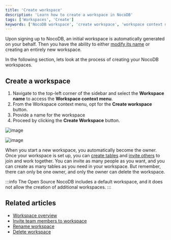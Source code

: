 ```yaml
---
title: 'Create workspace'
description: 'Learn how to create a workspace in NocoDB'
tags: ['Workspaces', 'Create']
keywords: ['NocoDB workspace', 'create workspace', 'workspace context menu', 'workspace owner', 'workspace collaboration', 'workspace actions', 'default workspace']
---
```


Upon signing up to NocoDB, an initial workspace is automatically generated on your behalf.
Then you have the ability to either [modify its name](/workspaces/actions-on-workspace#rename-workspace) or creating an entirely new workspace.

In the following section, lets look at the process of creating your NocoDB workspaces.

## Create a workspace

1. Navigate to the top-left corner of the sidebar and select the **Workspace name** to access the **Workspace context menu**.
2. From the Workspace context menu, opt for the **Create workspace** button.
3. Provide a name for the workspace 
4. Proceed by clicking the **Create Workspace** button.
  
![image](/img/v2/workspace/workspace-create.png)  
  
![image](/img/v2/workspace/workspace-create-2.png)  


When you start a new workspace, you automatically become the owner. 
Once your workspace is set up, you can [create tables](/tables/create-table) and [invite others](/workspaces/workspace-collaboration) to join and work together. 
You can invite as many people as you want, and you can create as many tables as you need in your workspace. 
But remember, there can only be one owner, and only the owner can delete the workspace. 

:::info
The Open Source NocoDB includes a default workspace, and it does not allow the creation of additional workspaces.
:::

## Related articles
- [Workspace overview](/workspaces/workspace-overview)
- [Invite team members to workspace](/workspaces/workspace-collaboration)
- [Rename workspace](/workspaces/actions-on-workspace#rename-workspace)
- [Delete workspace](/workspaces/actions-on-workspace#delete-workspace)